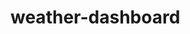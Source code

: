 # weather-dashboard

<!-- what is it -->
<!-- directions to read.ME
    sources: open weather map
                jquery
                bootstrap
                reset -->